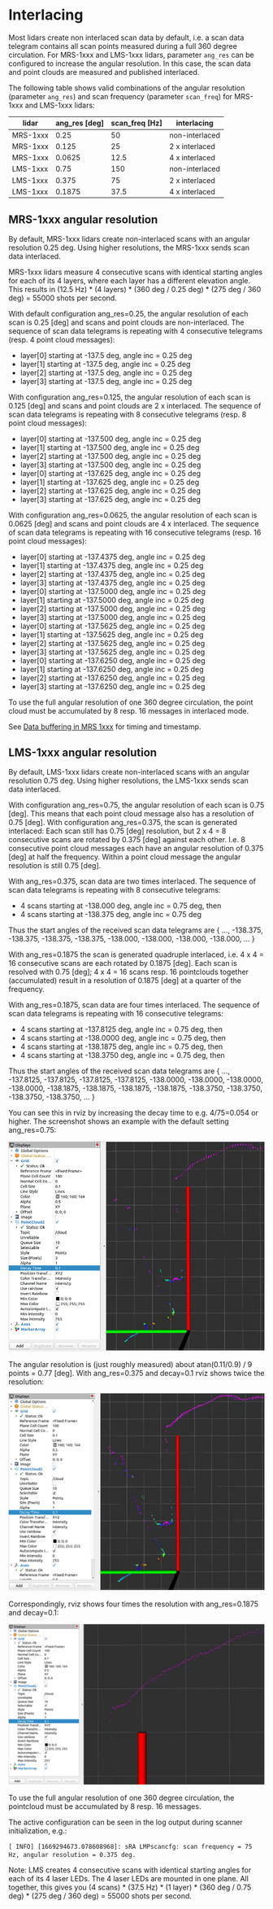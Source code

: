 # Interlacing

Most lidars create non interlaced scan data by default, i.e. a scan data telegram contains all scan points measured during a full 360 degree circulation. For MRS-1xxx and LMS-1xxx lidars, parameter `ang_res` can be configured to increase the angular resolution. In this case, the scan data and point clouds are measured and published interlaced.

The following table shows valid combinations of the angular resolution (parameter `ang_res`) and scan frequency (parameter `scan_freq`) for MRS-1xxx and LMS-1xxx lidars:

| lidar | ang_res [deg] | scan_freq [Hz] | interlacing |
| ----- | ----- | ----- | ----- |
| MRS-1xxx | 0.25 | 50 | non-interlaced |
| MRS-1xxx | 0.125 | 25 | 2 x interlaced |
| MRS-1xxx | 0.0625 | 12.5 | 4 x interlaced |
| LMS-1xxx | 0.75 | 150 | non-interlaced |
| LMS-1xxx | 0.375 | 75 | 2 x interlaced |
| LMS-1xxx | 0.1875 | 37.5 | 4 x interlaced |

## MRS-1xxx angular resolution

By default, MRS-1xxx lidars create non-interlaced scans with an angular resolution 0.25 deg.
Using higher resolutions, the MRS-1xxx sends scan data interlaced. 

MRS-1xxx lidars measure 4 consecutive scans with identical starting angles for each of its 4 layers, where each layer has a different elevation angle. This results in (12.5 Hz) * (4 layers) * (360 deg / 0.25 deg) * (275 deg / 360 deg) = 55000 shots per second.

With default configuration ang_res=0.25, the angular resolution of each scan is 0.25 [deg] and scans and point clouds are non-interlaced. The sequence of scan data telegrams is repeating with 4 consecutive telegrams (resp. 4 point cloud messages):
* layer[0] starting at -137.5 deg, angle inc = 0.25 deg
* layer[1] starting at -137.5 deg, angle inc = 0.25 deg
* layer[2] starting at -137.5 deg, angle inc = 0.25 deg
* layer[3] starting at -137.5 deg, angle inc = 0.25 deg

With configuration ang_res=0.125, the angular resolution of each scan is 0.125 [deg] and scans and point clouds are 2 x interlaced. The sequence of scan data telegrams is repeating with 8 consecutive telegrams (resp. 8 point cloud messages):
* layer[0] starting at -137.500 deg, angle inc = 0.25 deg
* layer[1] starting at -137.500 deg, angle inc = 0.25 deg
* layer[2] starting at -137.500 deg, angle inc = 0.25 deg
* layer[3] starting at -137.500 deg, angle inc = 0.25 deg
* layer[0] starting at -137.625 deg, angle inc = 0.25 deg
* layer[1] starting at -137.625 deg, angle inc = 0.25 deg
* layer[2] starting at -137.625 deg, angle inc = 0.25 deg
* layer[3] starting at -137.625 deg, angle inc = 0.25 deg

With configuration ang_res=0.0625, the angular resolution of each scan is 0.0625 [deg] and scans and point clouds are 4 x interlaced. The sequence of scan data telegrams is repeating with 16 consecutive telegrams (resp. 16 point cloud messages):
* layer[0] starting at -137.4375 deg, angle inc = 0.25 deg
* layer[1] starting at -137.4375 deg, angle inc = 0.25 deg
* layer[2] starting at -137.4375 deg, angle inc = 0.25 deg
* layer[3] starting at -137.4375 deg, angle inc = 0.25 deg
* layer[0] starting at -137.5000 deg, angle inc = 0.25 deg
* layer[1] starting at -137.5000 deg, angle inc = 0.25 deg
* layer[2] starting at -137.5000 deg, angle inc = 0.25 deg
* layer[3] starting at -137.5000 deg, angle inc = 0.25 deg
* layer[0] starting at -137.5625 deg, angle inc = 0.25 deg
* layer[1] starting at -137.5625 deg, angle inc = 0.25 deg
* layer[2] starting at -137.5625 deg, angle inc = 0.25 deg
* layer[3] starting at -137.5625 deg, angle inc = 0.25 deg
* layer[0] starting at -137.6250 deg, angle inc = 0.25 deg
* layer[1] starting at -137.6250 deg, angle inc = 0.25 deg
* layer[2] starting at -137.6250 deg, angle inc = 0.25 deg
* layer[3] starting at -137.6250 deg, angle inc = 0.25 deg

To use the full angular resolution of one 360 degree circulation, the point cloud must be accumulated by 8 resp. 16 messages in interlaced mode.

See [Data buffering in MRS 1xxx](https://github.com/SICKAG/sick_scan_xd/blob/develop/doc/timing.md#data-buffering-in-mrs-1xxx) for timing and timestamp.

## LMS-1xxx angular resolution

By default, LMS-1xxx lidars create non-interlaced scans with an angular resolution 0.75 deg.
Using higher resolutions, the LMS-1xxx sends scan data interlaced. 

With configuration ang_res=0.75, the angular resolution of each scan is 0.75 [deg]. This means that each point cloud message also has a resolution of 0.75 [deg]. With configuration ang_res=0.375, the scan is generated interlaced: Each scan still has 0.75 [deg] resolution, but 2 x 4 = 8 consecutive scans are rotated by 0.375 [deg] against each other. I.e. 8 consecutive point cloud messages each have an angular resolution of 0.375 [deg] at half the frequency. Within a point cloud message the angular resolution is still 0.75 [deg].

With ang_res=0.375, scan data are two times interlaced. The sequence of scan data telegrams is repeating with 8 consecutive telegrams:
* 4 scans starting at -138.000 deg, angle inc = 0.75 deg, then
* 4 scans starting at -138.375 deg, angle inc = 0.75 deg

Thus the start angles of the received scan data telegrams are 
{ ..., -138.375, -138.375, -138.375, -138.375, -138.000, -138.000, -138.000, -138.000, ... }

With ang_res=0.1875 the scan is generated quadruple interlaced, i.e. 4 x 4 = 16 consecutive scans are each rotated by 0.1875 [deg]. Each scan is resolved with 0.75 [deg]; 4 x 4 = 16 scans resp. 16 pointclouds together (accumulated) result in a resolution of 0.1875 [deg] at a quarter of the frequency.

With ang_res=0.1875, scan data are four times interlaced. The sequence of scan data telegrams is repeating with 16 consecutive telegrams:
* 4 scans starting at -137.8125 deg, angle inc = 0.75 deg, then
* 4 scans starting at -138.0000 deg, angle inc = 0.75 deg, then
* 4 scans starting at -138.1875 deg, angle inc = 0.75 deg, then
* 4 scans starting at -138.3750 deg, angle inc = 0.75 deg, then

Thus the start angles of the received scan data telegrams are 
{ ..., -137.8125, -137.8125, -137.8125, -137.8125, -138.0000, -138.0000, -138.0000, -138.0000, -138.1875, -138.1875, -138.1875, -138.1875, -138.3750, -138.3750, -138.3750, -138.3750, ... }

You can see this in rviz by increasing the decay time to e.g. 4/75=0.054 or higher. The screenshot shows an example with the default setting ang_res=0.75:

![LMS1xxx_0.7500_deg.png](screenshots/LMS1xxx_0.7500_deg.png)

The angular resolution is (just roughly measured) about atan(0.11/0.9) / 9 points = 0.77 [deg]. With ang_res=0.375 and decay=0.1 rviz shows twice the resolution:

![LMS1xxx_0.7500_deg.png](screenshots/LMS1xxx_0.3750_deg.png)

Correspondingly, rviz shows four times the resolution with ang_res=0.1875 and decay=0.1:

![LMS1xxx_0.7500_deg.png](screenshots/LMS1xxx_0.1875_deg.png)

To use the full angular resolution of one 360 degree circulation, the pointcloud must be accumulated by 8 resp. 16 messages. 

The active configuration can be seen in the log output during scanner initialization, e.g.:
```
[ INFO] [1669294673.078608968]: sRA LMPscancfg: scan frequency = 75 Hz, angular resolution = 0.375 deg.
```

Note: LMS creates 4 consecutive scans with identical starting angles for each of its 4 laser LEDs. The 4 laser LEDs are mounted in one plane. All together, this gives you (4 scans) * (37.5 Hz) * (1 layer) * (360 deg / 0.75 deg) * (275 deg / 360 deg) = 55000 shots per second.

